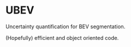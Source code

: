 # UBEV
Uncertainty quantification for BEV segmentation.

(Hopefully) efficient and object oriented code.
